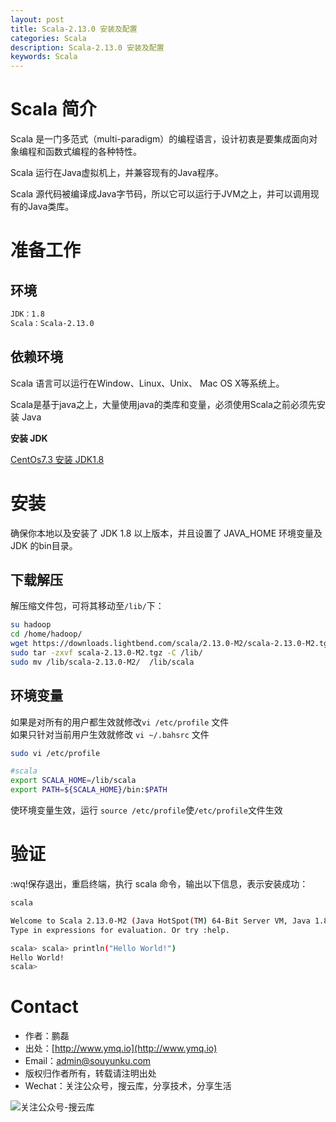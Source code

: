 ```yaml
---
layout: post
title: Scala-2.13.0 安装及配置
categories: Scala
description: Scala-2.13.0 安装及配置
keywords: Scala
---
```


# Scala 简介

Scala 是一门多范式（multi-paradigm）的编程语言，设计初衷是要集成面向对象编程和函数式编程的各种特性。  

Scala 运行在Java虚拟机上，并兼容现有的Java程序。  

Scala 源代码被编译成Java字节码，所以它可以运行于JVM之上，并可以调用现有的Java类库。  

# 准备工作

## 环境

```sh
JDK：1.8  
Scala：Scala-2.13.0
```

## 依赖环境

Scala 语言可以运行在Window、Linux、Unix、 Mac OS X等系统上。  

Scala是基于java之上，大量使用java的类库和变量，必须使用Scala之前必须先安装 Java

**安装 JDK**

[CentOs7.3 安装 JDK1.8](https://segmentfault.com/a/1190000010716919)

# 安装

确保你本地以及安装了 JDK 1.8 以上版本，并且设置了 JAVA_HOME 环境变量及 JDK 的bin目录。

## 下载解压

解压缩文件包，可将其移动至`/lib/`下：

```sh
su hadoop
cd /home/hadoop/
wget https://downloads.lightbend.com/scala/2.13.0-M2/scala-2.13.0-M2.tgz
sudo tar -zxvf scala-2.13.0-M2.tgz -C /lib/
sudo mv /lib/scala-2.13.0-M2/  /lib/scala
```

## 环境变量

如果是对所有的用户都生效就修改`vi /etc/profile` 文件  
如果只针对当前用户生效就修改 `vi ~/.bahsrc` 文件  

```sh
sudo vi /etc/profile
```

```sh
#scala
export SCALA_HOME=/lib/scala
export PATH=${SCALA_HOME}/bin:$PATH
```
使环境变量生效，运行 `source /etc/profile`使`/etc/profile`文件生效


# 验证

:wq!保存退出，重启终端，执行 scala 命令，输出以下信息，表示安装成功：

```sh
scala
```

```sh
Welcome to Scala 2.13.0-M2 (Java HotSpot(TM) 64-Bit Server VM, Java 1.8.0_144).
Type in expressions for evaluation. Or try :help.

scala> scala> println("Hello World!")
Hello World!
scala> 
```

# Contact

 - 作者：鹏磊  
 - 出处：[http://www.ymq.io](http://www.ymq.io)  
 - Email：[admin@souyunku.com](admin@souyunku.com)
 - 版权归作者所有，转载请注明出处
 - Wechat：关注公众号，搜云库，分享技术，分享生活
 
![关注公众号-搜云库](http://www.ymq.io/images/souyunku.png "搜云库")


